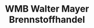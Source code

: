 ---
title: "WMB Walter Mayer Brennstoffhandel"
url: /burladingen/wmb-walter-mayer-brennstoffhandel/
shop: Haushaltsartikel
---